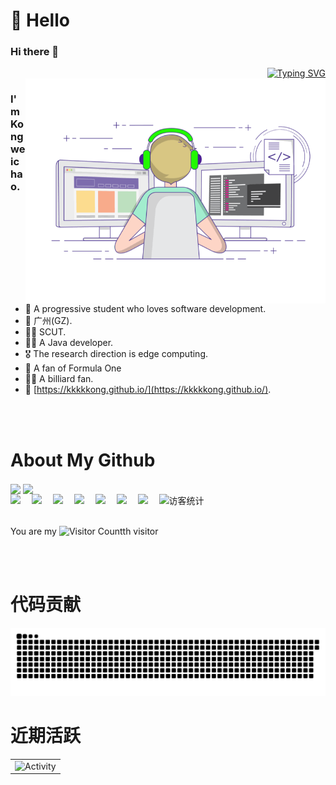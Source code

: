
#  🙋 Hello

### Hi there 👋


 <div align="right">
   <!-- dynamic typing effect 动态打字效果 -->
   <div align="right">
    <a href="https://blog.sunguoqi.com/">
      <img src="https://readme-typing-svg.demolab.com?font=Fira+Code&pause=1000&width=435&lines=println!(%22Hello%2C%20World%22);&center=true&size=27" alt="Typing SVG"/>
    </a>
    </div> 
  <img align="right" top='0' alt="GIF" src="https://raw.githubusercontent.com/devSouvik/devSouvik/master/gif3.gif" width="480" />

</div> 

### I'm Kong weichao.



- 🍒  A progressive student who loves software development.
- 📍  广州(GZ).
- 👨‍🎓  SCUT.
- 👩‍💻  A Java developer.
- 🎖️  The research direction is edge computing.
- 👩‍  A fan of Formula One
- 👨‍🦳  A billiard fan.
- 📧  [https://kkkkkong.github.io/](https://kkkkkong.github.io/).
  
<br/>
<br/>  



# About My Github

<!-- [![Top Langs](https://github-readme-stats.vercel.app/api/top-langs/?username=kkkkkong&layout=compact&langs_count=8&theme=cobalt)](https://github.com/kkkkkong/github-readme-stats)
[![Top Langs](https://github-readme-stats.vercel.app/api?username=kkkkkong&show_icons=true&theme=cobalt)](https://github.com/kkkkkong/github-readme-stats) -->

<div align="left">
<img height='180' src="https://github-readme-stats.vercel.app/api/top-langs/?username=kkkkkong&hide=html,css,Jupyter+Notebook,ruby,javascript,Makefile,Less,TypeScript,Starlark,Groovy,Shell,Batchfile&layout=compact&langs_count=8&theme=cobalt" align="center" />

<img height='180' src="https://github-readme-stats.vercel.app/api?username=kkkkkong&show_icons=true&theme=cobalt" align="center" />
</div>  


  <!-- profile logo 个人资料徽标 -->
  <div align="left">
    <a href="https://kkkkkong.github.io/"><img src="https://img.shields.io/badge/Website-博客-blue" /></a>&emsp;
    <a href="https://kkkkkong.github.io/"><img src="https://img.shields.io/badge/Twitter-推特-blue" /></a>&emsp;
    <a href="https://kkkkkong.github.io/"><img src="https://img.shields.io/badge/YouTube-油管-c32136" /></a>&emsp;
    <a href="https://kkkkkong.github.io/"><img src="https://img.shields.io/badge/WeChat-微信-07c160" /></a>&emsp;
    <a href="https://kkkkkong.github.io/"><img src="https://img.shields.io/badge/Bilibili-B站-ff69b4" /></a>&emsp;
    <a href="https://kkkkkong.github.io/"><img src="https://img.shields.io/badge/CSDN-论坛-c32136" /></a>&emsp;
    <a href="https://kkkkkong.github.io/"><img src="https://img.shields.io/badge/Zhihu-知乎-blue" /></a>&emsp;
    <!-- visitor statistics logo 访客数统计徽标 -->
    <img src="https://visitor-badge.glitch.me/badge?page_id=kkkkkong" alt="访客统计" />
  </div>
</div>
<br/>

You are my ![Visitor Count](https://profile-counter.glitch.me/kkkkkong/count.svg)th visitor

<br/>
<br/>

# 代码贡献
<!-- Snake Code Contribution Map 贪吃蛇代码贡献图，白色背景 -->
![](https://raw.githubusercontent.com/kkkkkong/kkkkkong/main/dist/github-snake.svg)
  
  
<!-- <div align="center"><img src="https://cdn.jsdelivr.net/gh/kkkkkong/kkkkkong/assets/github-contribution-grid-snake.gif" /></div> -->
  
# 近期活跃
  <!-- GitHub Activity Graph GitHub 活动图 -->
<table align="center">
  <tr>
    <td><img src="https://github-readme-activity-graph.cyclic.app/graph?username=kkkkkong&theme=xcode&bg_color=00000000&hide_border=true" alt="Activity"/></td>
  </tr>
</table>

</div>
